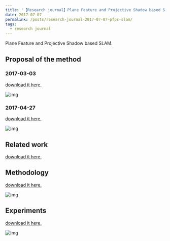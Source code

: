 ```yaml
---
title: '【Research journal】Plane Feature and Projective Shadow based SLAM'
date: 2017-07-07
permalink: /posts/research-journal-2017-07-07-pfps-slam/
tags:
  - research journal
---
```


Plane Feature and Projective Shadow based SLAM.

## Proposal of the method

### 2017-03-03

<a href="http://sunqinxuan.github.io/files/research-journal-2017-07-07-pfps-slam-ideas1.pdf">download it here.</a>

![img](http://sunqinxuan.github.io/images/posts-research-journal-2017-07-07-img1.png)

### 2017-04-27

<a href="http://sunqinxuan.github.io/files/research-journal-2017-07-07-pfps-slam-ideas2.pdf">download it here.</a>

![img](http://sunqinxuan.github.io/images/posts-research-journal-2017-07-07-img2.png)

## Related work

<a href="http://sunqinxuan.github.io/files/research-journal-2017-07-07-pfps-slam-related-work.pdf">download it here.</a>

## Methodology

<a href="http://sunqinxuan.github.io/files/research-journal-2017-07-07-pfps-slam-method.pdf">download it here.</a>

![img](http://sunqinxuan.github.io/images/posts-research-journal-2017-07-07-img3.png)

## Experiments

<a href="http://sunqinxuan.github.io/files/research-journal-2017-07-07-pfps-slam-expr.pdf">download it here.</a>

![img](http://sunqinxuan.github.io/images/posts-research-journal-2017-07-07-img4.png)


